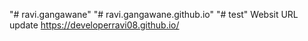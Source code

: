 "# ravi.gangawane" 
"# ravi.gangawane.github.io" 
"# test" 
Websit URL update
https://developerravi08.github.io/
